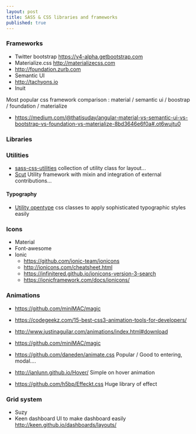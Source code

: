```yaml
---
layout: post
title: SASS & CSS libraries and frameworks
published: true
---
```


### Frameworks 
 
* Twitter bootstrap  https://v4-alpha.getbootstrap.com
* Materialize.css http://materializecss.com
* http://foundation.zurb.com
* Semantic UI 
* http://tachyons.io
* Inuit

Most popular css framework comparison : material / semantic ui / boostrap / foundation / materialize

* https://medium.com/@thatisuday/angular-material-vs-semantic-ui-vs-bootstrap-vs-foundation-vs-materialize-8bd3646e6f0a#.ot6wujtu0


### Libraries

### Utilities

* [sass-css-utilities](https://github.com/gkcgautam/sass-css-utilities) collection of utility class for layout...
* [Scut](https://github.com/davidtheclark/scut) Utility framework with mixin and integration of external contributions...

#### Typography 

* [Utility opentype](https://github.com/kennethormandy/utility-opentype) css classes to apply sophisticated typographic styles easily

### Icons 

* Material
* Font-awesome 
* Ionic
    * https://github.com/ionic-team/ionicons
    * http://ionicons.com/cheatsheet.html
    * https://infinitered.github.io/ionicons-version-3-search
    * https://ionicframework.com/docs/ionicons/

### Animations

* https://github.com/miniMAC/magic
* https://codegeekz.com/15-best-css3-animation-tools-for-developers/

* http://www.justinaguilar.com/animations/index.html#download
* https://github.com/miniMAC/magic
* https://github.com/daneden/animate.css Popular / Good to entering, modal....
* http://ianlunn.github.io/Hover/
Simple on hover animation
* https://github.com/h5bp/Effeckt.css
Huge library of effect 

### Grid system

* Suzy 
* Keen dashboard UI  to make dashboard easily http://keen.github.io/dashboards/layouts/


